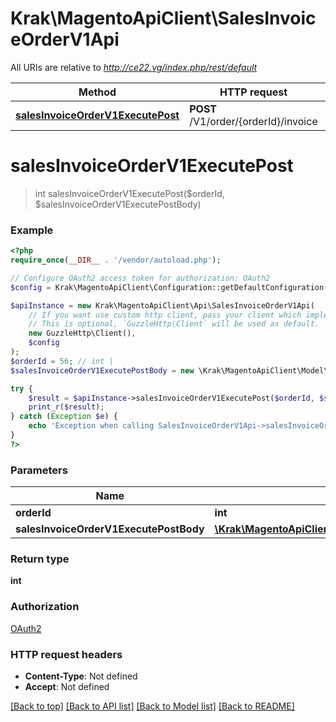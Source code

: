 # Krak\MagentoApiClient\SalesInvoiceOrderV1Api

All URIs are relative to *http://ce22.vg/index.php/rest/default*

Method | HTTP request | Description
------------- | ------------- | -------------
[**salesInvoiceOrderV1ExecutePost**](SalesInvoiceOrderV1Api.md#salesInvoiceOrderV1ExecutePost) | **POST** /V1/order/{orderId}/invoice | 


# **salesInvoiceOrderV1ExecutePost**
> int salesInvoiceOrderV1ExecutePost($orderId, $salesInvoiceOrderV1ExecutePostBody)





### Example
```php
<?php
require_once(__DIR__ . '/vendor/autoload.php');

// Configure OAuth2 access token for authorization: OAuth2
$config = Krak\MagentoApiClient\Configuration::getDefaultConfiguration()->setAccessToken('YOUR_ACCESS_TOKEN');

$apiInstance = new Krak\MagentoApiClient\Api\SalesInvoiceOrderV1Api(
    // If you want use custom http client, pass your client which implements `GuzzleHttp\ClientInterface`.
    // This is optional, `GuzzleHttp\Client` will be used as default.
    new GuzzleHttp\Client(),
    $config
);
$orderId = 56; // int | 
$salesInvoiceOrderV1ExecutePostBody = new \Krak\MagentoApiClient\Model\SalesInvoiceOrderV1ExecutePostBody(); // \Krak\MagentoApiClient\Model\SalesInvoiceOrderV1ExecutePostBody | 

try {
    $result = $apiInstance->salesInvoiceOrderV1ExecutePost($orderId, $salesInvoiceOrderV1ExecutePostBody);
    print_r($result);
} catch (Exception $e) {
    echo 'Exception when calling SalesInvoiceOrderV1Api->salesInvoiceOrderV1ExecutePost: ', $e->getMessage(), PHP_EOL;
}
?>
```

### Parameters

Name | Type | Description  | Notes
------------- | ------------- | ------------- | -------------
 **orderId** | **int**|  |
 **salesInvoiceOrderV1ExecutePostBody** | [**\Krak\MagentoApiClient\Model\SalesInvoiceOrderV1ExecutePostBody**](../Model/SalesInvoiceOrderV1ExecutePostBody.md)|  | [optional]

### Return type

**int**

### Authorization

[OAuth2](../../README.md#OAuth2)

### HTTP request headers

 - **Content-Type**: Not defined
 - **Accept**: Not defined

[[Back to top]](#) [[Back to API list]](../../README.md#documentation-for-api-endpoints) [[Back to Model list]](../../README.md#documentation-for-models) [[Back to README]](../../README.md)

